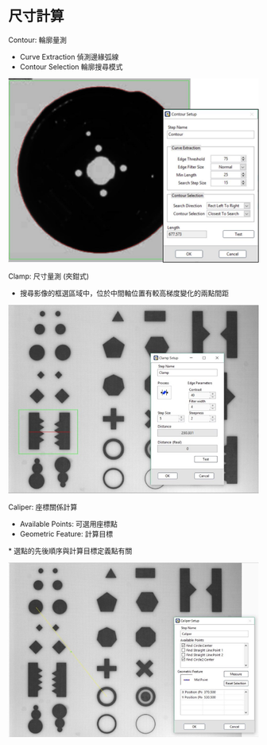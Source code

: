# 尺寸計算

Contour: 輪廓量測

* Curve Extraction 偵測邊緣弧線 
* Contour Selection 輪廓搜尋模式

![](../../.gitbook/assets/tu-pian-15.png)

Clamp: 尺寸量測 \(夾鉗式\)

* 搜尋影像的框選區域中，位於中間軸位置有較高梯度變化的兩點間距

![](../../.gitbook/assets/tu-pian-23.jpg)

Caliper: 座標關係計算

* Available Points: 可選用座標點
* Geometric Feature: 計算目標

\* 選點的先後順序與計算目標定義點有關

![](../../.gitbook/assets/tu-pian-25.jpg)

